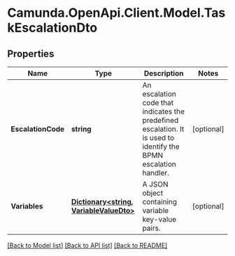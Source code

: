 # Camunda.OpenApi.Client.Model.TaskEscalationDto
## Properties

Name | Type | Description | Notes
------------ | ------------- | ------------- | -------------
**EscalationCode** | **string** | An escalation code that indicates the predefined escalation. It is used to identify the BPMN escalation handler. | [optional] 
**Variables** | [**Dictionary&lt;string, VariableValueDto&gt;**](VariableValueDto.md) | A JSON object containing variable key-value pairs. | [optional] 

[[Back to Model list]](../README.md#documentation-for-models) [[Back to API list]](../README.md#documentation-for-api-endpoints) [[Back to README]](../README.md)

